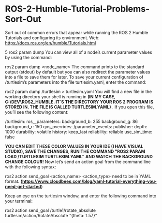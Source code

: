 # ROS-2-Humble-Tutorial-Problems-Sort-Out
Sort out of common errors that appear while running the ROS 2 Humble Tutorials and configuring its environment.
Web: https://docs.ros.org/en/humble/Tutorials.html

5 ros2 param dump
You can view all of a node’s current parameter values by using the command:

ros2 param dump <node_name>
The command prints to the standard output (stdout) by default but you can also redirect the parameter values into a file to save them for later. To save your current configuration of /turtlesim’s parameters into the file turtlesim.yaml, enter the command:

ros2 param dump /turtlesim > turtlesim.yaml
You will find a new file in the working directory your shell is running in **(IN MY CASE, C:\DEV\ROS2_HUMBLE. IT´S THE DIRECTORY YOUR ROS 2 PROGRAM IS STORED IN. THE FILE IS CALLED TURTLESIM.YAML)** . If you open this file, you’ll see the following content:

/turtlesim:
  ros__parameters:
    background_b: 255
    background_g: 86
    background_r: 150
    qos_overrides:
      /parameter_events:
        publisher:
          depth: 1000
          durability: volatile
          history: keep_last
          reliability: reliable
    use_sim_time: false
    
   **YOU CAN EDIT THESE COLOR VALUES IN YOUR IDE (I HAVE VISUAL STUDIO), SAVE THE CHANGES, RUN THE COMMAND "ROS2 PARAM LOAD /TURTLESIM TURTLESIM.YAML" AND WATCH THE BACKGROUND CHANGE COLOUR!**
Now let’s send an action goal from the command line with the following syntax:

ros2 action send_goal <action_name> <action_type> <values>
<values> need to be in YAML format. **(https://www.cloudbees.com/blog/yaml-tutorial-everything-you-need-get-started)**

Keep an eye on the turtlesim window, and enter the following command into your terminal:

ros2 action send_goal /turtle1/rotate_absolute turtlesim/action/RotateAbsolute "{theta: 1.57}"
